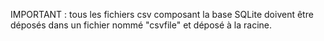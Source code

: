 IMPORTANT : tous les fichiers csv composant la base SQLite doivent être déposés dans un fichier nommé "csvfile" et déposé à la racine.


